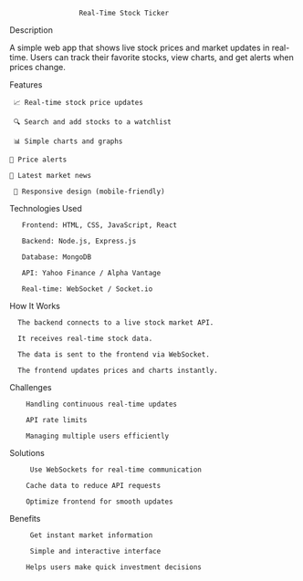                      Real-Time Stock Ticker

                     
 Description

A simple web app that shows live stock prices and market updates in real-time.
Users can track their favorite stocks, view charts, and get alerts when prices change.

 Features

     📈 Real-time stock price updates

     🔍 Search and add stocks to a watchlist

     📊 Simple charts and graphs

    🔔 Price alerts

    📰 Latest market news

     📱 Responsive design (mobile-friendly)

 Technologies Used

       Frontend: HTML, CSS, JavaScript, React

       Backend: Node.js, Express.js

       Database: MongoDB

       API: Yahoo Finance / Alpha Vantage

       Real-time: WebSocket / Socket.io

 How It Works

      The backend connects to a live stock market API.

      It receives real-time stock data.

      The data is sent to the frontend via WebSocket.

      The frontend updates prices and charts instantly.

 Challenges

        Handling continuous real-time updates

        API rate limits

        Managing multiple users efficiently

 Solutions

         Use WebSockets for real-time communication

        Cache data to reduce API requests

        Optimize frontend for smooth updates

 Benefits

         Get instant market information

         Simple and interactive interface

        Helps users make quick investment decisions
